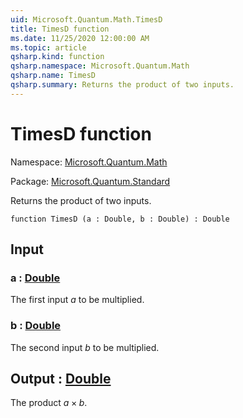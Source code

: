 ```yaml
---
uid: Microsoft.Quantum.Math.TimesD
title: TimesD function
ms.date: 11/25/2020 12:00:00 AM
ms.topic: article
qsharp.kind: function
qsharp.namespace: Microsoft.Quantum.Math
qsharp.name: TimesD
qsharp.summary: Returns the product of two inputs.
---
```


# TimesD function

Namespace: [Microsoft.Quantum.Math](xref:Microsoft.Quantum.Math)

Package: [Microsoft.Quantum.Standard](https://nuget.org/packages/Microsoft.Quantum.Standard)


Returns the product of two inputs.

```qsharp
function TimesD (a : Double, b : Double) : Double
```


## Input

### a : [Double](xref:microsoft.quantum.user-guide.language.types)

The first input $a$ to be multiplied.


### b : [Double](xref:microsoft.quantum.user-guide.language.types)

The second input $b$ to be multiplied.



## Output : [Double](xref:microsoft.quantum.user-guide.language.types)

The product $a \times b$.